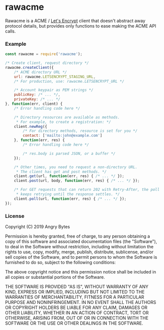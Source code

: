 # rawacme

Rawacme is a ACME / [Let's Encrypt] client that doesn't abstract away protocol
details, but provides only functions to ease making the ACME API calls.

[let's encrypt]: https://letsencrypt.org/

### Example

```js
const rawacme = require('rawacme');

/* Create client, request directory */
rawacme.createClient({
    /* ACME directory URL */
    url: rawacme.LETSENCRYPT_STAGING_URL,
    /* For production, use: rawacme.LETSENCRYPT_URL */

    /* Account keypair as PEM strings */
    publicKey: /* ... */,
    privateKey: /* ... */
}, function(err, client) {
    /* Error handling code here */

    /* Directory resources are available as methods.
     * For example, to create a registration: */
    client.newReg({
        /* For directory methods, resource is set for you */
        contact: ['mailto:john@example.com']
    }, function(err, res) {
        /* Error handling code here */

        /* res.body is parsed JSON, or a buffer */
    });

    /* Other times, you need to request a non-directory URL.
     * The client has get and post methods. */
    client.get(url, function(err, res) { /* ... */ });
    client.post(url, body, function(err, res) { /* ... */ });

    /* For GET requests that can return 202 with Retry-After, the poll method
     * keeps retrying until the response settles. */
    client.poll(url, function(err, res) { /* ... */ });
});
```

### License

Copyright (C) 2019 Angry Bytes

Permission is hereby granted, free of charge, to any person obtaining a copy of
this software and associated documentation files (the "Software"), to deal in
the Software without restriction, including without limitation the rights to
use, copy, modify, merge, publish, distribute, sublicense, and/or sell copies
of the Software, and to permit persons to whom the Software is furnished to do
so, subject to the following conditions:

The above copyright notice and this permission notice shall be included in all
copies or substantial portions of the Software.

THE SOFTWARE IS PROVIDED "AS IS", WITHOUT WARRANTY OF ANY KIND, EXPRESS OR
IMPLIED, INCLUDING BUT NOT LIMITED TO THE WARRANTIES OF MERCHANTABILITY,
FITNESS FOR A PARTICULAR PURPOSE AND NONINFRINGEMENT. IN NO EVENT SHALL THE
AUTHORS OR COPYRIGHT HOLDERS BE LIABLE FOR ANY CLAIM, DAMAGES OR OTHER
LIABILITY, WHETHER IN AN ACTION OF CONTRACT, TORT OR OTHERWISE, ARISING FROM,
OUT OF OR IN CONNECTION WITH THE SOFTWARE OR THE USE OR OTHER DEALINGS IN THE
SOFTWARE.
